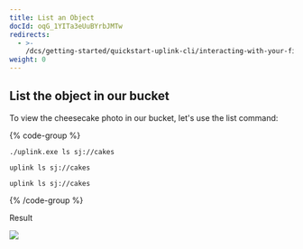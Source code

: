 ```yaml
---
title: List an Object
docId: oqG_1YITa3eUuBYrbJMTw
redirects:
  - >-
    /dcs/getting-started/quickstart-uplink-cli/interacting-with-your-first-object/list-an-object
weight: 0
---
```


## List the object in our bucket

To view the cheesecake photo in our bucket, let's use the list command:

{% code-group %}

```windows
./uplink.exe ls sj://cakes
```

```macos
uplink ls sj://cakes
```

```linux
uplink ls sj://cakes
```

{% /code-group %}

Result

![](https://link.storjshare.io/raw/jua7rls6hkx5556qfcmhrqed2tfa/docs/images/Oi5zbmxWWcTU4hvoxhk_L_listobjects.png)
